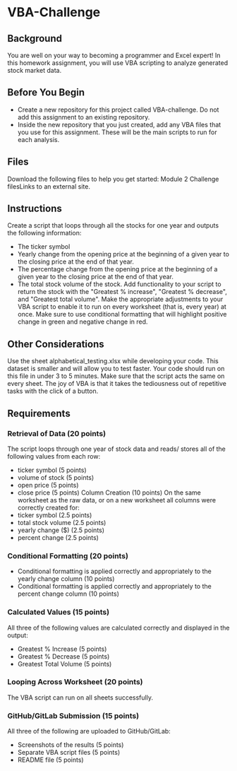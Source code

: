 # VBA-Challenge

## Background
You are well on your way to becoming a programmer and Excel expert! In this homework assignment, you will use VBA scripting to analyze generated stock market data.

## Before You Begin
* Create a new repository for this project called VBA-challenge. Do not add this assignment to an existing repository.
* Inside the new repository that you just created, add any VBA files that you use for this assignment. These will be the main scripts to run for each analysis.

## Files
Download the following files to help you get started:
Module 2 Challenge filesLinks to an external site.

## Instructions
Create a script that loops through all the stocks for one year and outputs the following information:
* The ticker symbol
* Yearly change from the opening price at the beginning of a given year to the closing price at the end of that year.
* The percentage change from the opening price at the beginning of a given year to the closing price at the end of that year.
* The total stock volume of the stock.
Add functionality to your script to return the stock with the "Greatest % increase", "Greatest % decrease", and "Greatest total volume". 
Make the appropriate adjustments to your VBA script to enable it to run on every worksheet (that is, every year) at once.
Make sure to use conditional formatting that will highlight positive change in green and negative change in red.

## Other Considerations
Use the sheet alphabetical_testing.xlsx while developing your code. This dataset is smaller and will allow you to test faster. Your code should run on this file in under 3 to 5 minutes.
Make sure that the script acts the same on every sheet. The joy of VBA is that it takes the tediousness out of repetitive tasks with the click of a button.

## Requirements
### Retrieval of Data (20 points)
The script loops through one year of stock data and reads/ stores all of the following values from each row:
* ticker symbol (5 points)
* volume of stock (5 points)
* open price (5 points)
* close price (5 points)
Column Creation (10 points)
On the same worksheet as the raw data, or on a new worksheet all columns were correctly created for:
* ticker symbol (2.5 points)
* total stock volume (2.5 points)
* yearly change ($) (2.5 points)
* percent change (2.5 points)
### Conditional Formatting (20 points)
* Conditional formatting is applied correctly and appropriately to the yearly change column (10 points)
* Conditional formatting is applied correctly and appropriately to the percent change column (10 points)
### Calculated Values (15 points)
All three of the following values are calculated correctly and displayed in the output:
* Greatest % Increase (5 points)
* Greatest % Decrease (5 points)
* Greatest Total Volume (5 points)
### Looping Across Worksheet (20 points)
The VBA script can run on all sheets successfully.
### GitHub/GitLab Submission (15 points)
All three of the following are uploaded to GitHub/GitLab:
* Screenshots of the results (5 points)
* Separate VBA script files (5 points)
* README file (5 points)
